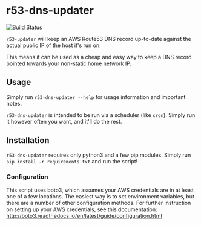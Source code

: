 # r53-dns-updater

[![Build Status](https://travis-ci.org/zhimsel/r53-dns-updater.svg?branch=master)](https://travis-ci.org/zhimsel/r53-dns-updater)

`r53-updater` will keep an AWS Route53 DNS record up-to-date against the actual public IP of the host it's run on.

This means it can be used as a cheap and easy way to keep a DNS record pointed towards your non-static home network IP.

## Usage

Simply run `r53-dns-updater --help` for usage information and important notes.

`r53-dns-updater` is intended to be run via a scheduler (like `cron`). Simply run it however often you want, and it'll do the rest.

## Installation

`r53-dns-updater` requires only python3 and a few pip modules. Simply run `pip install -r requirements.txt` and run the script!

### Configuration

This script uses boto3, which assumes your AWS credentials are in at least one of a few locations. The easiest way is to set environment variables, but there are a number of other configuration methods. For further instruction on setting up your AWS credentials, see this documentation: http://boto3.readthedocs.io/en/latest/guide/configuration.html
